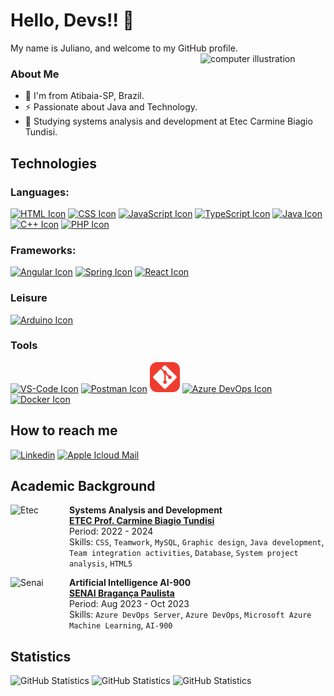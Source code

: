 # Hello, Devs!! 👋

My name is Juliano, and welcome to my GitHub profile. 
<img src="https://raw.githubusercontent.com/MicaelliMedeiros/micaellimedeiros/master/image/computer-illustration.png" alt="computer illustration" min-width="200px" max-width="200px" width="200px" align="right">

### About Me
- 🔰  I'm from Atibaia-SP, Brazil.
- ⚡ Passionate about Java and Technology.
- 🧠 Studying systems analysis and development at Etec Carmine Biagio Tundisi.

## Technologies
### Languages:
[![HTML Icon](https://skillicons.dev/icons?i=html)](https://developer.mozilla.org/pt-BR/docs/Web/HTML)
[![CSS Icon](https://skillicons.dev/icons?i=css)](https://developer.mozilla.org/pt-BR/docs/Web/CSS)
[![JavaScript Icon](https://skillicons.dev/icons?i=js)](https://developer.mozilla.org/pt-BR/docs/Web/JavaScript)
[![TypeScript Icon](https://skillicons.dev/icons?i=ts)](https://www.typescriptlang.org/pt/)
[![Java Icon](https://skillicons.dev/icons?i=java)](https://apache.com)
[![C++ Icon](https://skillicons.dev/icons?i=cpp)](https://apache.com)
[![PHP Icon](https://skillicons.dev/icons?i=php)](https://apache.com)

### Frameworks:
[![Angular Icon](https://skillicons.dev/icons?i=angular)](https://pt-br.react.dev)
[![Spring Icon](https://skillicons.dev/icons?i=spring)](https://spring.io)
[![React Icon](https://skillicons.dev/icons?i=react)](https://pt-br.legacy.reactjs.org/docs/getting-started.html)

### Leisure
[![Arduino Icon](https://skillicons.dev/icons?i=arduino)](https://arduino.com)

### Tools
[<img height="48px" width="48px" alt="VS-Code Icon" src="https://skillicons.dev/icons?i=vscode"/>](https://code.visualstudio.com)
[<img height="48px" width="48px" alt="Postman Icon" src="https://i.postimg.cc/QNyBTNVk/postman.png"/>](https://www.postman.com)
[<img height="48px" width="48px" alt="Git Icon" src="https://raw.githubusercontent.com/tandpfun/skill-icons/main/icons/Git.svg"/>](https://git-scm.com)
[<img height="48px" width="48px" alt="Azure DevOps Icon" src="https://skillicons.dev/icons?i=azure"/>](https://azure.microsoft.com/pt-br/products/devops/)
[<img height="48px" width="48px" alt="Docker Icon" src="https://skillicons.dev/icons?i=docker"/>](https://azure.microsoft.com/pt-br/products/devops/)

## How to reach me
[<img alt="Linkedin" src="https://img.shields.io/badge/-linkedin-%230077B5?style=for-the-badge&logo=linkedin&logoColor=white"/>](https://www.linkedin.com/in/juliano-santos-590345257?utm_source=share&utm_campaign=share_via&utm_content=profile&utm_medium=ios_app)
[<img alt="Apple Icloud Mail" src="https://img.shields.io/badge/mail-FFFFFF?style=for-the-badge&logo=apple&logoColor=black"/>](mailto:Juliano.santos88@icloud.com)

## Academic Background
[<img align="left" height="94px" width="94px" alt="Etec" src="https://encrypted-tbn0.gstatic.com/images?q=tbn:ANd9GcSJKD-WQPvQrM1mJW9oFmHYn2fRvQwbnFbvsQ&usqp=CAU"/>](https://etec.carmine/)
**Systems Analysis and Development** \
[**ETEC Prof. Carmine Biagio Tundisi**](https://etec.carmine/) \
Period: 2022 - 2024 \
Skills: `CSS`, `Teamwork`, `MySQL`, `Graphic design`, `Java development`, `Team integration activities`, `Database`, `System project analysis`, `HTML5`

[<img align="left" height="94px" width="94px" alt="Senai" src="https://encrypted-tbn0.gstatic.com/images?q=tbn:ANd9GcRUjpsqJvahtYAD5J0mjVEAah7TgcBQkzKxSA&usqp=CAU"/>](https://senai-sp.br/)
**Artificial Intelligence AI-900** \
[**SENAI Bragança Paulista**](https://senai-sp.br/) \
Period: Aug 2023 - Oct 2023 \
Skills: `Azure DevOps Server`, `Azure DevOps`, `Microsoft Azure Machine Learning`, `AI-900`

## Statistics
<img height="180px" alt="GitHub Statistics" src="https://github-readme-stats.vercel.app/api/top-langs/?username=DSantosxTech&layout=compact&langs_count=7&theme=radical"/>
<img height="180px" alt="GitHub Statistics" src="https://github-readme-stats.vercel.app/api/?username=DSantosxTech&show_icons=true&include_all_commits=true&theme=radical"/>
<img height="153px" alt="GitHub Statistics" src="http://github-readme-streak-stats.herokuapp.com/?user=DSantosxTech&amp;theme=radical"/>